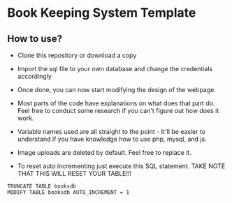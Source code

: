 # Book Keeping System Template
 
## How to use?
- Clone this repository or download a copy
- Import the sql file to your own database and change the credentials accordingly
- Once done, you can now start modifying the design of the webpage.
- Most parts of the code have explanations on what does that part do. Feel free to conduct some research if you can't figure out how does it work.
- Variable names used are all straight to the point - It'll be easier to understand if you have knowledge how to use php, mysql, and js.
- Image uploads are deleted by default. Feel free to replace it.

- To reset auto incrementing just execute this SQL statement. TAKE NOTE THAT THIS WILL RESET YOUR TABLE!!!
```
TRUNCATE TABLE booksdb
MODIFY TABLE booksdb AUTO_INCREMENT = 1
```
